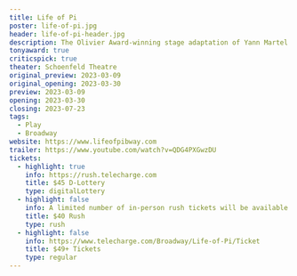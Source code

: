 ```yaml
---
title: Life of Pi 
poster: life-of-pi.jpg
header: life-of-pi-header.jpg
description: The Olivier Award-winning stage adaptation of Yann Martel's best-selling 2001 fantasy adventure novel arrives on Broadway.
tonyaward: true
criticspick: true
theater: Schoenfeld Theatre
original_preview: 2023-03-09
original_opening: 2023-03-30
preview: 2023-03-09
opening: 2023-03-30
closing: 2023-07-23
tags: 
  - Play
  - Broadway
website: https://www.lifeofpibway.com
trailer: https://www.youtube.com/watch?v=QDG4PXGwzDU
tickets: 
  - highlight: true
    info: https://rush.telecharge.com
    title: $45 D-Lottery
    type: digitalLottery
  - highlight: false
    info: A limited number of in-person rush tickets will be available on the day of each performance for $40 per ticket when the Schoenfeld Theatre box office opens. Maximum of two tickets per person, subject to availability. The box office opens Tuesday through Saturday at 10 AM ET and Sunday at 12 PM ET.
    title: $40 Rush
    type: rush
  - highlight: false
    info: https://www.telecharge.com/Broadway/Life-of-Pi/Ticket
    title: $49+ Tickets
    type: regular
---
```

